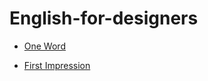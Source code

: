 # English-for-designers

- [One Word](https://github.com/natalia-buzkova/english-for-designers/tree/main/01-one-word)

- [First Impression](https://github.com/natalia-buzkova/english-for-designers/blob/main/02-first-impression/index.md)
